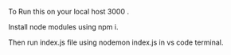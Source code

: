 To Run this on your local host 3000 .

Install node modules using npm i.

Then run index.js file using nodemon index.js in vs code terminal.
